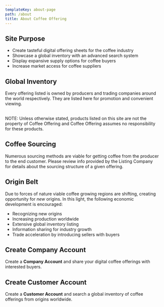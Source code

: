 ```yaml
---
templateKey: about-page
path: /about
title: About Coffee Offering
---
```

## Site Purpose

* Create tasteful digital offering sheets for the coffee industry
* Showcase a global inventory with an advanced search system
* Display expansive supply options for coffee buyers
* Increase market access for coffee suppliers

## Global Inventory

Every offering listed is owned by producers and trading companies around the world respectively. They are listed here for promotion and convenient viewing.

\
NOTE: Unless otherwise stated, products listed on this site are not the property of Coffee Offering and Coffee Offering assumes no responsibility for these products.

## Coffee Sourcing

Numerous sourcing methods are viable for getting coffee from the producer to the end customer. Please review info provided by the Listing Company for details about the sourcing structure of a given offering.

## Origin Belt

Due to forces of nature viable coffee growing regions are shifting, creating opportunity for _new_ origins. In this light, the following economic development is encouraged:

* Recognizing new origins
* Increasing production worldwide
* Extensive global inventory listing
* Information sharing for industry growth
* Trade acceleration by introducing sellers with buyers

## Create Company Account

Create a **Company Account** and share your digital coffee offerings with interested buyers.

## Create Customer Account

Create a **Customer Account** and search a global inventory of coffee offerings from origins worldwide.
